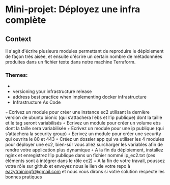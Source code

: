 # Mini-projet: Déployez une infra complète

## Context
Il s'agit d'écrire plusieurs modules permettant de reproduire le déploiement de façon très aisée, 
et ensuite d'écrire un certain nombre de métadonnées produites dans un fichier texte dans notre machine Terraform.

### Themes:

- 
- versioning your infrastructure release
- address best practice when implementing docker infrastructure
- Infrastructure As Code

◦ Ecrivez un module pour créer une instance ec2 utilisant la dernière version de ubuntu bionic (qui
s’attachera l’ebs et l’ip publique) dont la taille et le tag seront variabilisés
◦ Ecrivez un module pour créer un volume ebs dont la taille sera variabilisée
◦ Ecrivez un module pour une ip publique (qui s’attachera la security group)
◦ Ecrivez un module pour créer une security qui ouvrira le 80 et 443
◦ Créez un dossier app qui va utiliser les 4 modules pour déployer une ec2, bien-sûr vous allez surcharger
les variables afin de rendre votre application plus dynamique
◦ A la fin du déploiement, installez nginx et enregistrez l’ip publique dans un fichier nommé ip_ec2.txt (ces
éléments sont à intégrer dans le rôle ec2)
◦ A la fin de votre travail, poussez votre rôle sur github et envoyez nous le lien de votre repo à
eazytrainingfr@gmail.com et nous vous dirons si votre solution respecte les bonnes pratiques

